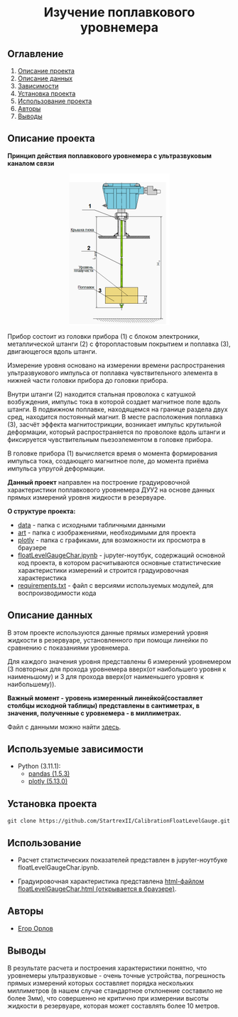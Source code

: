 # <center> Изучение поплавкового уровнемера </center>
## Оглавление
1. [Описание проекта](#Описание-проекта)
2. [Описание данных](#Описание-данных)
3. [Зависимости](#Используемые-зависимости)
4. [Установка проекта](#Установка-проекта)
5. [Использование проекта](#Использование)
6. [Авторы](#Авторы)
7. [Выводы](#выводы)

## Описание проекта

**Принцип действия поплавкового уровнемера с ультразвуковым каналом связи** 

<center> <img src=art/levelGaugeDesign.png> </center>

Прибор состоит из головки прибора (1) с блоком электроники, металлической штанги (2) с фторопластовым покрытием и поплавка (3), двигающегося вдоль штанги.

Измерение уровня основано на измерении времени распространения ультразвукового импульса от поплавка чувствительного элемента в нижней части головки прибора до головки прибора.

Внутри штанги (2) находится стальная проволока с катушкой возбуждения, импульс тока в которой создает магнитное поле вдоль штанги. В подвижном поплавке, находящемся на границе раздела двух сред, находится постоянный магнит. В месте расположения поплавка (3), засчёт эффекта магнитострикции, возникает импульс крутильной деформации, который распространяется по проволоке вдоль штанги и фиксируется чувствительным пьезоэлементом в головке прибора.

В головке прибора (1) вычисляется время о момента формирования импульса тока, создающего магнитное поле, до момента приёма импульса упругой деформации.


**Данный проект** направлен на построение градуировочной характеристики поплавкового уровнемера ДУУ2 на основе данных прямых измерений уровня жидкости в резервуаре.

**О структуре проекта:**
* [data](./data) - папка с исходными табличными данными
* [art](./art) - папка с изображениями, необходимыми для проекта 
* [plotly](./plotly) - папка с графиками, для возможности их просмотра в браузере
* [floatLevelGaugeChar.ipynb](./floatLevelGaugeChar.ipynb) - jupyter-ноутбук, содержащий основной код проекта, в котором расчитываются основные статистические характеристики измерений и строится градуировочная характеристика
* [requirements.txt](./requirements.txt) - файл с версиями используемых модулей, для воспроизводимости кода

## Описание данных
В этом проекте используются данные прямых измерений уровня жидкости в резервуаре, установленного при помощи линейки по сравнению с показаниями уровнемера.

Для каждого значения уровня представлены 6 измерений уровнемером (3 повторных для прохода уровнемера вверх(от наибольшего уровня к наименьшому) и 3 для прохода вверх(от наименьшего уровня к наибольшему)).

__Важный момент - уровень измеренный линейкой(составляет столбцы исходной таблицы) представлены в сантиметрах, в значения, полученные с уровнемера - в миллиметрах.__

Файл с данными можно найти [здесь](./data/directMeasurement.csv).

## Используемые зависимости
* Python (3.11.1):
    * [pandas (1.5.3)](https://pandas.pydata.org)
    * [plotly (5.13.0)](https://plotly.com/python/)

## Установка проекта

```
git clone https://github.com/StartrexII/CalibrationFloatLevelGauge.git
```

## Использование
* Расчет статистических показателей представлен в jupyter-ноутбуке floatLevelGaugeChar.ipynb.

* Градуировочная характеристика представлена [html-файлом floatLevelGaugeChar.html (открывается в браузере)](plotly/floatLevelGaugeChar.html 'Ссылка на файл с графиком').

## Авторы

* [Егор Орлов](https://vk.com/liquidlogic)

## Выводы

В результате расчета и построения характеристики понятно, что уровнемеры ультразвуковые - очень точные устройства, погрешность прямых измерений которых составляет порядка нескольких миллиметров (в нашем случае стандартное отклонение составило не более 3мм), что совершенно не критично при измерении высоты жидкости в резервуаре, которая может составлять более 10 метров.